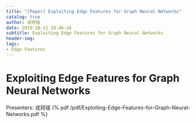 ```yaml
---
title: "[Paper] Exploiting Edge Features for Graph Neural Networks"
catalog: true
author: 戎珂瑶
date: 2019-10-11 20:46:16
subtitle: Exploiting Edge Features for Graph Neural Networks
header-img:
tags:
- Edge Features
---
```

# Exploiting Edge Features for Graph Neural Networks
Presenters: 戎珂瑶
{% pdf /pdf/Exploiting-Edge-Features-for-Graph-Neural-Networks.pdf %}
